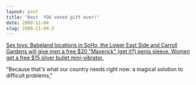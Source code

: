```yaml
---
layout: post
title: "Best  YOU voted gift ever!"
date: 2008-11-04
slug: 2008-11-04-2
---
```


 [Sex toys: Babeland locations in SoHo, the Lower East Side and Carroll Gardens will give men a free $20 &quot;Maverick&quot; (get it?) penis sleeve. Women get a free $15 silver bullet mini-vibrator.](www.babeland.com) 

&quot;Because that&apos;s what our country needs right now: a magical solution to difficult problems,&quot; 


